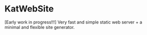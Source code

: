 # KatWebSite
[Early work in progress!!!] Very fast and simple static web server + a minimal and flexible site generator.
